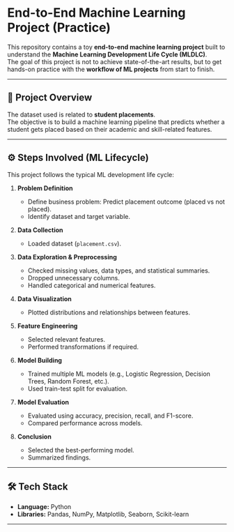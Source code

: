 # End-to-End Machine Learning Project (Practice)

This repository contains a toy **end-to-end machine learning project** built to understand the **Machine Learning Development Life Cycle (MLDLC)**.  
The goal of this project is not to achieve state-of-the-art results, but to get hands-on practice with the **workflow of ML projects** from start to finish.

---

## 📌 Project Overview
The dataset used is related to **student placements**.  
The objective is to build a machine learning pipeline that predicts whether a student gets placed based on their academic and skill-related features.

---

## ⚙️ Steps Involved (ML Lifecycle)
This project follows the typical ML development life cycle:

1. **Problem Definition**  
   - Define business problem: Predict placement outcome (placed vs not placed).  
   - Identify dataset and target variable.

2. **Data Collection**  
   - Loaded dataset (`placement.csv`).  

3. **Data Exploration & Preprocessing**  
   - Checked missing values, data types, and statistical summaries.  
   - Dropped unnecessary columns.  
   - Handled categorical and numerical features.  

4. **Data Visualization**  
   - Plotted distributions and relationships between features.  

5. **Feature Engineering**  
   - Selected relevant features.  
   - Performed transformations if required.

6. **Model Building**  
   - Trained multiple ML models (e.g., Logistic Regression, Decision Trees, Random Forest, etc.).  
   - Used train-test split for evaluation.

7. **Model Evaluation**  
   - Evaluated using accuracy, precision, recall, and F1-score.  
   - Compared performance across models.

8. **Conclusion**  
   - Selected the best-performing model.  
   - Summarized findings.

---

## 🛠️ Tech Stack
- **Language:** Python  
- **Libraries:** Pandas, NumPy, Matplotlib, Seaborn, Scikit-learn  

---
